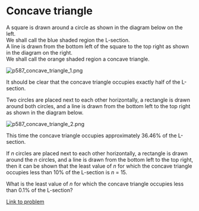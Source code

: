 # Concave triangle

<p>
A square is drawn around a circle as shown in the diagram below on the left.<br />
We shall call the blue shaded region the L-section.<br />
A line is drawn from the bottom left of the square to the top right as shown in the diagram on the right.<br />
We shall call the orange shaded region a concave triangle.
</p>
<div class="center">
<img src="project/images/p587_concave_triangle_1.png" class="dark_img" alt="p587_concave_triangle_1.png" /></div>
<p>
It should be clear that the concave triangle occupies exactly half of the L-section.
</p>
<p>

Two circles are placed next to each other horizontally, a rectangle is drawn around both circles, and a line is drawn from the bottom left to the top right as shown in the diagram below.
</p>
<div class="center">
<img src="project/images/p587_concave_triangle_2.png" class="dark_img" alt="p587_concave_triangle_2.png" /></div>
<p>
This time the concave triangle occupies approximately 36.46% of the L-section.
</p>
<p>
If <var>n</var> circles are placed next to each other horizontally, a rectangle is drawn around the <var>n</var> circles, and a line is drawn from the bottom left to the top right, then it can be shown that the least value of <var>n</var> for which the concave triangle occupies less than 10% of the L-section is <var>n</var> = 15.
</p>
<p>
What is the least value of <var>n</var> for which the concave triangle occupies less than 0.1% of the L-section?
</p>


[Link to problem](https://projecteuler.net/problem=587)
